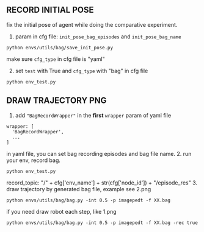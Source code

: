 ## RECORD INITIAL POSE
fix the initial pose of agent while doing the comparative experiment.

1. param in cfg file: `init_pose_bag_episodes` and `init_pose_bag_name`
```
python envs/utils/bag/save_init_pose.py
```
make sure `cfg_type` in cfg file is "yaml"

2. set `test` with True and `cfg_type` with "bag" in cfg file
```buildoutcfg
python env_test.py
```

## DRAW TRAJECTORY PNG

1. add `"BagRecordWrapper"` in the **first** `wrapper` param of yaml file
```buildoutcfg
wrapper: [
  'BagRecordWrapper',
  ...
]
```   
in yaml file, you can set bag recording episodes and bag file name.
2. run your env, record bag.
```buildoutcfg
python env_test.py
```
record_topic: "/" + cfg['env_name'] + str(cfg['node_id']) + "/episode_res"
3. draw trajectory by generated bag file, example see 2.png
```buildoutcfg
python envs/utils/bag/bag.py -int 0.5 -p imagepedt -f XX.bag
```
if you need draw robot each step, like 1.png
```buildoutcfg
python envs/utils/bag/bag.py -int 0.5 -p imagepedt -f XX.bag -rec true
```